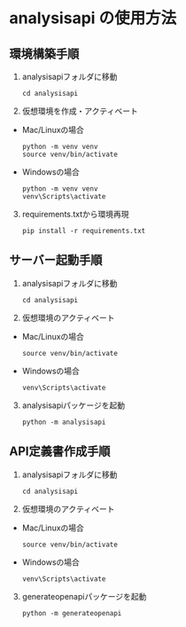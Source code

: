 # analysisapi の使用方法

## 環境構築手順
1. analysisapiフォルダに移動
    ```
    cd analysisapi
    ```

2. 仮想環境を作成・アクティベート
  - Mac/Linuxの場合
    ```
    python -m venv venv
    source venv/bin/activate
    ```

   - Windowsの場合
     ```
     python -m venv venv
     venv\Scripts\activate
     ```

3. requirements.txtから環境再現  
    ```
    pip install -r requirements.txt
    ```

## サーバー起動手順
1. analysisapiフォルダに移動
    ```
    cd analysisapi
    ```

2. 仮想環境のアクティベート
  - Mac/Linuxの場合
    ```
    source venv/bin/activate
    ```

   - Windowsの場合
     ```
     venv\Scripts\activate
     ```

3. analysisapiパッケージを起動
    ```
    python -m analysisapi
    ```

## API定義書作成手順 
1. analysisapiフォルダに移動
    ```
    cd analysisapi
    ```

2. 仮想環境のアクティベート
  - Mac/Linuxの場合
    ```
    source venv/bin/activate
    ```

   - Windowsの場合
     ```
     venv\Scripts\activate
     ```

3. generateopenapiパッケージを起動
    ```
    python -m generateopenapi
    ```